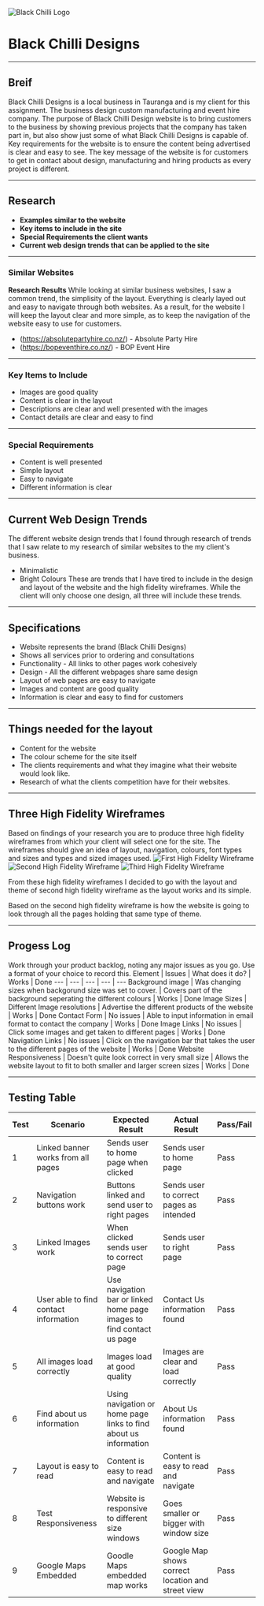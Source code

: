 ![Black Chilli Logo](black-chilli-design.PNG)
# Black Chilli Designs 
***

## Breif 
Black Chilli Designs is a local business in Tauranga and is my client for this assignment. The business design custom manufacturing and event hire company. The purpose of Black Chilli Design website is to bring customers to the business by showing previous projects that the company has taken part in, but also show just some of what Black Chilli Designs is capable of. Key requirements for the website is to ensure the content being advertised is clear and easy to see. The key message of the website is for customers to get in contact about design, manufacturing and hiring products as every project is different. 

***

## Research 
* __Examples similar to the website__
* __Key items to include in the site__
* __Special Requirements the client wants__ 
* __Current web design trends that can be applied to the site__

***

### Similar Websites 
__Research Results__ 
While looking at similar business websites, I saw a common trend, the simplisity of the layout. Everything is clearly layed out and easy to navigate through both websites. As a result, for the website I will keep the layout clear and more simple, as to keep the navigation of the website easy to use for customers. 
* (https://absolutepartyhire.co.nz/) - Absolute Party Hire  
* (https://bopeventhire.co.nz/) - BOP Event Hire 

***

### Key Items to Include 
* Images are good quality 
* Content is clear in the layout 
* Descriptions are clear and well presented with the images 
* Contact details are clear and easy to find

***

### Special Requirements 
* Content is well presented 
* Simple layout 
* Easy to navigate 
* Different information is clear 

***

## Current Web Design Trends 
The different website design trends that I found through research of trends that I saw relate to my research of similar websites to the my client's business. 
* Minimalistic  
* Bright Colours 
These are trends that I have tired to include in the design and layout of the website and the high fidelity wireframes. While the client will only choose one design, all three will include these trends. 

***

## Specifications 
* Website represents the brand (Black Chilli Designs) 
* Shows all services prior to ordering and consultations 
* Functionality - All links to other pages work cohesively
* Design - All the different webpages share same design 
* Layout of web pages are easy to navigate 
* Images and content are good quality 
* Information is clear and easy to find for customers

***

## Things needed for the layout 
* Content for the website 
* The colour scheme for the site itself 
* The clients requirements and what they imagine what their website would look like.
* Research of what the clients competition have for their websites. 

***

## Three High Fidelity Wireframes 
Based on findings of your research you are to produce three high fidelity wireframes from which your client will select one for the site. The wireframes should give an idea of layout, navigation, colours, font types and sizes and types and sized images used. 
![First High Fidelity Wireframe](HomePage1.PNG)
![Second High Fidelity Wireframe](HomePage2.PNG)
![Third High Fidelity Wireframe](HomePage2.PNG)

From these high fidelity wireframes I decided to go with the layout and theme of second high fidelity wireframe as the layout works and its simple. 

Based on the second high fidelity wireframe is how the website is going to look through all the pages holding that same type of theme. 

***

## Progess Log 
Work through your product backlog, noting any major issues as you go. Use a format of your choice to record this.
Element | Issues | What does it do? | Works | Done 
--- | --- | --- | --- | ---
Background image | Was changing sizes when backgorund size was set to cover. | Covers part of the background seperating the different colours | Works | Done 
Image Sizes | Different Image resolutions | Advertise the different products of the website | Works | Done
Contact Form | No issues | Able to input information in email format to contact the company | Works | Done
Image Links | No issues | Click some images and get taken to different pages | Works | Done 
Navigation Links | No issues | Click on the navigation bar that takes the user to the different pages of the website | Works | Done
Website Responsiveness | Doesn't quite look correct in very small size | Allows the website layout to fit to both smaller and larger screen sizes | Works | Done

***

## Testing Table 
Test | Scenario | Expected Result | Actual Result | Pass/Fail
--- | --- | ---| --- | --- 
1 | Linked banner works from all pages | Sends user to home page when clicked | Sends user to home page | Pass
2 | Navigation buttons work | Buttons linked and send user to right pages | Sends user to correct pages as intended | Pass
3 | Linked Images work | When clicked sends user to correct page | Sends user to right page | Pass
4 | User able to find contact information | Use navigation bar or linked home page images to find contact us page | Contact Us information found | Pass 
5 | All images load correctly | Images load at good quality | Images are clear and load correctly | Pass 
6 | Find about us information | Using navigation or home page links to find about us information | About Us information found | Pass
7 | Layout is easy to read | Content is easy to read and navigate | Content is easy to read and navigate | Pass
8 | Test Responsiveness | Website is responsive to different size windows | Goes smaller or bigger with window size | Pass
9 | Google Maps Embedded | Goodle Maps embedded map works | Google Map shows correct location and street view | Pass 


